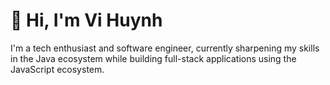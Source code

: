 # 👋 Hi, I'm Vi Huynh

I'm a tech enthusiast and software engineer, currently sharpening my skills in the Java ecosystem while building full-stack applications using the JavaScript ecosystem.

